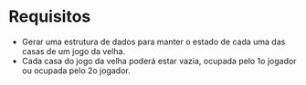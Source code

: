 # Requisitos
* Gerar uma estrutura de dados para manter o estado de cada uma das casas de um jogo da velha.
* Cada casa do jogo da velha poderá estar vazia, ocupada pelo 1o jogador ou ocupada pelo 2o jogador.
 